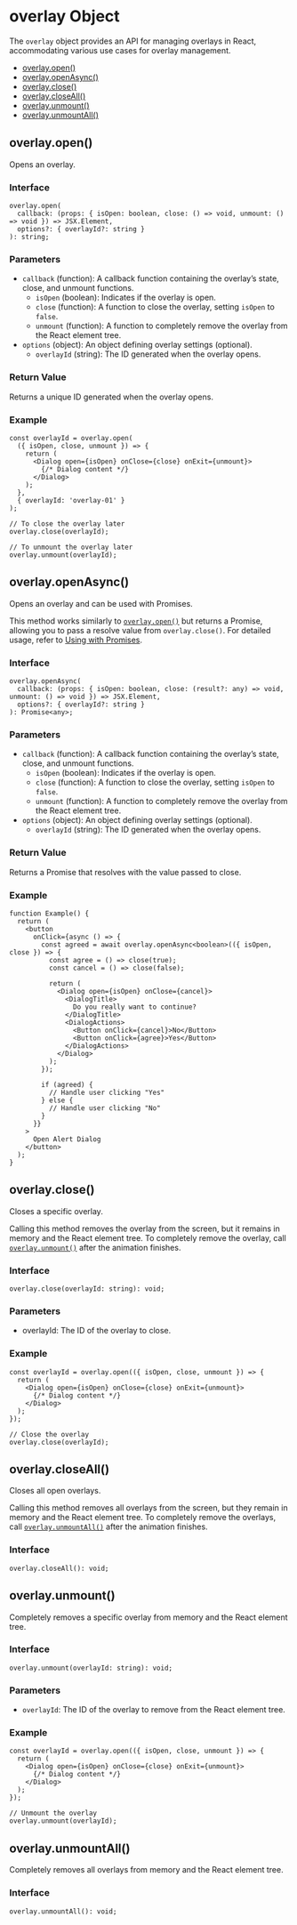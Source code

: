 # overlay Object

The `overlay` object provides an API for managing overlays in React, accommodating various use cases for overlay management.

- [overlay.open()](#overlay-open)
- [overlay.openAsync()](#overlay-openasync)
- [overlay.close()](#overlay-close)
- [overlay.closeAll()](#overlay-closeall)
- [overlay.unmount()](#overlay-unmount)
- [overlay.unmountAll()](#overlay-unmountall)

## overlay.open()

Opens an overlay.

### Interface

```tsx
overlay.open(
  callback: (props: { isOpen: boolean, close: () => void, unmount: () => void }) => JSX.Element,
  options?: { overlayId?: string }
): string;
```

### Parameters

- `callback` (function): A callback function containing the overlay’s state, close, and unmount functions.
  - `isOpen` (boolean): Indicates if the overlay is open.
  - `close` (function): A function to close the overlay, setting `isOpen` to `false`.
  - `unmount` (function): A function to completely remove the overlay from the React element tree.
- `options` (object): An object defining overlay settings (optional).
  - `overlayId` (string): The ID generated when the overlay opens.


### Return Value

Returns a unique ID generated when the overlay opens.

### Example

```tsx
const overlayId = overlay.open(
  ({ isOpen, close, unmount }) => {
    return (
      <Dialog open={isOpen} onClose={close} onExit={unmount}>
        {/* Dialog content */}
      </Dialog>
    );
  },
  { overlayId: 'overlay-01' }
);

// To close the overlay later
overlay.close(overlayId);

// To unmount the overlay later
overlay.unmount(overlayId);
```

## overlay.openAsync()

Opens an overlay and can be used with Promises.

This method works similarly to [`overlay.open()`](#overlay-open) but returns a Promise, allowing you to pass a resolve value from `overlay.close()`. For detailed usage, refer to [Using with Promises](../advanced/promise.md).

### Interface

```tsx{5}
overlay.openAsync(
  callback: (props: { isOpen: boolean, close: (result?: any) => void, unmount: () => void }) => JSX.Element,
  options?: { overlayId?: string }
): Promise<any>;
```

### Parameters

- `callback` (function): A callback function containing the overlay’s state, close, and unmount functions.
  - `isOpen` (boolean): Indicates if the overlay is open.
  - `close` (function): A function to close the overlay, setting `isOpen` to `false`.
  - `unmount` (function): A function to completely remove the overlay from the React element tree.
- `options` (object): An object defining overlay settings (optional).
  - `overlayId` (string): The ID generated when the overlay opens.

### Return Value

Returns a Promise that resolves with the value passed to close.

### Example

```tsx
function Example() {
  return (
    <button
      onClick={async () => {
        const agreed = await overlay.openAsync<boolean>(({ isOpen, close }) => {
          const agree = () => close(true);
          const cancel = () => close(false);

          return (
            <Dialog open={isOpen} onClose={cancel}>
              <DialogTitle>
                Do you really want to continue?
              </DialogTitle>
              <DialogActions>
                <Button onClick={cancel}>No</Button>
                <Button onClick={agree}>Yes</Button>
              </DialogActions>
            </Dialog>
          );
        });

        if (agreed) {
          // Handle user clicking "Yes"
        } else {
          // Handle user clicking "No"
        }
      }}
    >
      Open Alert Dialog
    </button>
  );
}
```

## overlay.close()

Closes a specific overlay.

Calling this method removes the overlay from the screen, but it remains in memory and the React element tree. To completely remove the overlay, call [`overlay.unmount()`](#overlay-unmount) after the animation finishes.

### Interface

```tsx
overlay.close(overlayId: string): void;
```

### Parameters

- overlayId: The ID of the overlay to close.

### Example

```tsx
const overlayId = overlay.open(({ isOpen, close, unmount }) => {
  return (
    <Dialog open={isOpen} onClose={close} onExit={unmount}>
      {/* Dialog content */}
    </Dialog>
  );
});

// Close the overlay
overlay.close(overlayId);
```

## overlay.closeAll()

Closes all open overlays.

Calling this method removes all overlays from the screen, but they remain in memory and the React element tree. To completely remove the overlays, call [`overlay.unmountAll()`](#overlay-unmountall) after the animation finishes.

### Interface

```tsx
overlay.closeAll(): void;
```

## overlay.unmount()

Completely removes a specific overlay from memory and the React element tree.

### Interface

```tsx
overlay.unmount(overlayId: string): void;
```

### Parameters

- `overlayId`: The ID of the overlay to remove from the React element tree.

### Example

```tsx
const overlayId = overlay.open(({ isOpen, close, unmount }) => {
  return (
    <Dialog open={isOpen} onClose={close} onExit={unmount}>
      {/* Dialog content */}
    </Dialog>
  );
});

// Unmount the overlay
overlay.unmount(overlayId);
```

## overlay.unmountAll()

Completely removes all overlays from memory and the React element tree.

### Interface

```tsx
overlay.unmountAll(): void;
```
